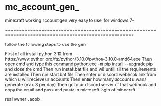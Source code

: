 # mc_account_gen_
minecraft working account gen very easy to use. for windows 7+


====================================================================================================

follow the following steps to use the gen


First of all install python 3.10 from https://www.python.org/ftp/python/3.10.0/python-3.10.0-amd64.exe
Then open cmd and type this command python.exe -m pip install --upgrade pip and close the cmd
Then run install.bat file and w8 untill all the requirements are installed
Then run start.bat file
Then enter ur discord webhook link from which u will recieve ur accounts
Then enter how many account u wana generate (max 3 per day)
Then go to ur discord server of that webhook and copy the email and pass and paste in microsoft login of minecraft


real owner  Jacob
